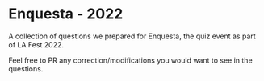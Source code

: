 # Enquesta - 2022
A collection of questions we prepared for Enquesta, the quiz event as part of LA Fest 2022. 

Feel free to PR any correction/modifications you would want to see in the questions.
